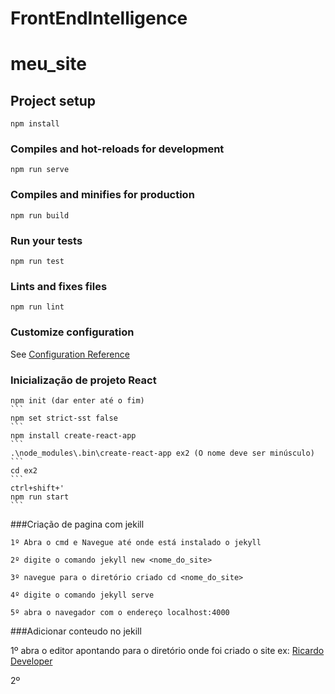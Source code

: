 # FrontEndIntelligence

# meu_site

## Project setup
```
npm install
```

### Compiles and hot-reloads for development
```
npm run serve
```

### Compiles and minifies for production
```
npm run build
```

### Run your tests
```
npm run test
```

### Lints and fixes files
```
npm run lint
```

### Customize configuration
See [Configuration Reference](https://cli.vuejs.org/config/)


### Inicialização de projeto React

	npm init (dar enter até o fim)
	```
	npm set strict-sst false
	```
	npm install create-react-app
	```
	.\node_modules\.bin\create-react-app ex2 (O nome deve ser minúsculo)
	```
	cd ex2
	```
	ctrl+shift+'
	npm run start
	```


###Criação de pagina com jekill

	1º Abra o cmd e Navegue até onde está instalado o jekyll

	2º digite o comando jekyll new <nome_do_site>

	3º navegue para o diretório criado cd <nome_do_site>

	4º digite o comando jekyll serve

	5º abra o navegador com o endereço localhost:4000

###Adicionar conteudo no jekill

1º abra o editor apontando para o diretório onde foi criado o site
	ex: [Ricardo Developer](c:/user/ricardo/downloads/ricardoDeveloper)

2º 